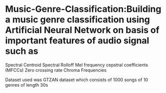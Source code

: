 # Music-Genre-Classification:Building a music genre classification using Artificial Neural Network on basis of important features of audio signal such as
Spectral Centroid
Spectral Rolloff
Mel frequency cepstral coefficients (MFCCs)
Zero crossing rate
Chroma Frequencies

Dataset used was GTZAN dataset which consists of 1000 songs of 10 genres of length 30s
